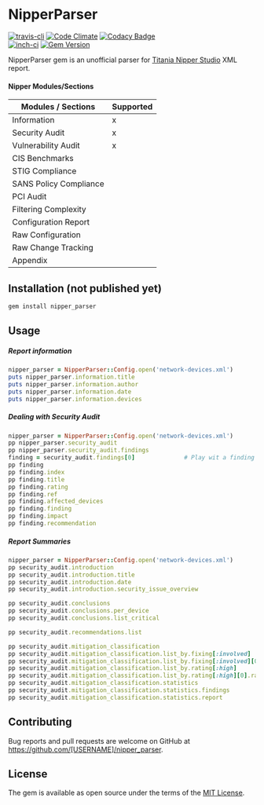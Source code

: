 # NipperParser
[![travis-cli](https://api.travis-ci.org/KINGSABRI/nipper_parser.svg)](https://travis-ci.org/KINGSABRI/nipper_parser/) 
[![Code Climate](https://codeclimate.com/github/KINGSABRI/nipper_parser/badges/gpa.svg)](https://codeclimate.com/github/KINGSABRI/nipper_parser) 
[![Codacy Badge](https://api.codacy.com/project/badge/Grade/8c81748967664cc5bb92147581fb6802)](https://www.codacy.com/app/king-sabri/attack-domain?utm_source=github.com&amp;utm_medium=referral&amp;utm_content=KINGSABRI/nipper_parser&amp;utm_campaign=Badge_Grade)  
[![inch-ci](https://inch-ci.org/github/KINGSABRI/nipper_parser.svg?branch=master)](https://inch-ci.org/github/KINGSABRI/nipper_parser)
[![Gem Version](https://badge.fury.io/rb/nipper_parser.svg)](https://badge.fury.io/rb/nipper_parser)

NipperParser gem is an unofficial parser for [Titania Nipper Studio](https://www.titania.com/products/nipper-studio) XML report.


#### Nipper Modules/Sections

| Modules / Sections     | Supported |
|------------------------|-----------|
| Information            |     x     |
| Security Audit         |     x     |
| Vulnerability Audit    |     x     |
| CIS Benchmarks         |           |
| STIG Compliance        |           |
| SANS Policy Compliance |           |
| PCI Audit              |           |
| Filtering Complexity   |           |
| Configuration Report   |           |
| Raw Configuration      |           |
| Raw Change Tracking    |           |
| Appendix               |           |
 

## Installation (not published yet)

```ruby
gem install nipper_parser
```
## Usage

##### Report information
```ruby
nipper_parser = NipperParser::Config.open('network-devices.xml') 
puts nipper_parser.information.title
puts nipper_parser.information.author
puts nipper_parser.information.date
puts nipper_parser.information.devices 
```
##### Dealing with Security Audit 
```ruby
nipper_parser = NipperParser::Config.open('network-devices.xml') 
pp nipper_parser.security_audit
pp nipper_parser.security_audit.findings
finding = security_audit.findings[0]              # Play wit a finding
pp finding
pp finding.index
pp finding.title
pp finding.rating
pp finding.ref
pp finding.affected_devices
pp finding.finding
pp finding.impact
pp finding.recommendation
```

##### Report Summaries 
```ruby
nipper_parser = NipperParser::Config.open('network-devices.xml') 
pp security_audit.introduction
pp security_audit.introduction.title
pp security_audit.introduction.date
pp security_audit.introduction.security_issue_overview

pp security_audit.conclusions
pp security_audit.conclusions.per_device
pp security_audit.conclusions.list_critical

pp security_audit.recommendations.list

pp security_audit.mitigation_classification
pp security_audit.mitigation_classification.list_by.fixing[:involved]
pp security_audit.mitigation_classification.list_by.fixing[:involved][0].rating[:rating]
pp security_audit.mitigation_classification.list_by.rating[:high]
pp security_audit.mitigation_classification.list_by.rating[:high][0].rating[:fix]
pp security_audit.mitigation_classification.statistics
pp security_audit.mitigation_classification.statistics.findings
pp security_audit.mitigation_classification.statistics.report
```


## Contributing

Bug reports and pull requests are welcome on GitHub at https://github.com/[USERNAME]/nipper_parser.


## License

The gem is available as open source under the terms of the [MIT License](http://opensource.org/licenses/MIT).

